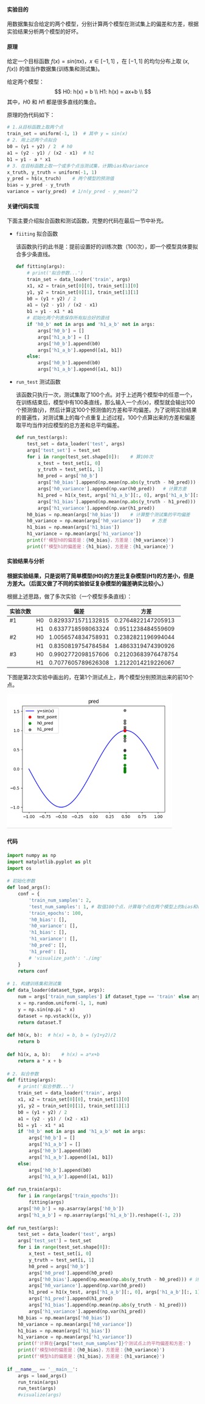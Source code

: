 #### 实验目的

用数据集拟合给定的两个模型，分别计算两个模型在测试集上的偏差和方差，根据实验结果分析两个模型的好坏。

#### 原理

给定一个目标函数 $f(x) = sin(\pi x)$，$x \in [-1, 1]$ ，在 $[-1, 1]$ 的均匀分布上取 $(x, f(x))$ 的值当作数据集(训练集和测试集)。 

给定两个模型：
$$
H0: h(x) = b \\
H1: h(x) = ax+b \\
$$
其中，$H0$ 和 $H1$ 都是很多直线的集合。

原理的伪代码如下：

```python
# 1.从目标函数上取两个点
train_set = uniform(-1, 1)	# 其中 y = sin(x)
# 2. 用上述两个点拟合
b0 = (y1 + y2) / 2	# h0
a1 = (y2 - y1) / (x2 - x1)	# h1
b1 = y1 - a * x1
# 3. 在目标函数上取一个或多个点当测试集，计算bias和variance
x_truth, y_truth = uniform(-1, 1)
y_pred = h$(x_truch)	# 两个模型的预测值
bias = y_pred - y_truth
variance = var(y_pred)	# 1/n(y_pred - y_mean)^2
```



#### 关键代码实现

下面主要介绍拟合函数和测试函数，完整的代码在最后一节中补充。

- `fiiting` 拟合函数

  该函数执行的此书是：提前设置好的训练次数（100次），即一个模型具体要拟合多少条直线。

  ```python
  def fitting(args):
      # print('拟合参数...')
      train_set = data_loader('train', args)
      x1, x2 = train_set[0][0], train_set[1][0]
      y1, y2 = train_set[0][1], train_set[1][1]
      b0 = (y1 + y2) / 2
      a1 = (y2 - y1) / (x2 - x1)
      b1 = y1 - x1 * a1
      # 初始化两个列表保存所有拟合好的直线
      if 'h0_b' not in args and 'h1_a_b' not in args:
          args['h0_b'] = []
          args['h1_a_b'] = []
          args['h0_b'].append(b0)
          args['h1_a_b'].append([a1, b1])
      else:
          args['h0_b'].append(b0)
          args['h1_a_b'].append([a1, b1])
  ```

- `run_test` 测试函数

  该函数只执行一次，测试集取了100个点。对于上述两个模型中的任意一个，在训练结束后，模型中有100条直线，那么输入一个点($x$)，模型就会输出100个预测值($\hat{y}$)，然后计算这100个预测值的方差和平均偏差。为了说明实验结果的普遍性，对测试集上的每个点重复上述过程，100个点算出来的方差和偏差取平均当作对应模型的总方差和总平均偏差。

  ```python
  def run_test(args):
      test_set = data_loader('test', args)
      args['test_set'] = test_set
      for i in range(test_set.shape[0]):	# 算100次
          x_test = test_set[i, 0]
          y_truth = test_set[i, 1]
          h0_pred = args['h0_b']
          args['h0_bias'].append(np.mean(np.abs(y_truth - h0_pred))) # 计算平均偏差
          args['h0_variance'].append(np.var(h0_pred))	# 计算方差
          h1_pred = h1(x_test, args['h1_a_b'][:, 0], args['h1_a_b'][:, 1])
          args['h1_bias'].append(np.mean(np.abs(y_truth - h1_pred)))
          args['h1_variance'].append(np.var(h1_pred))
      h0_bias = np.mean(args['h0_bias'])	# 计算整个测试集的平均偏差
      h0_variance = np.mean(args['h0_variance'])	# 方差
      h1_bias = np.mean(args['h1_bias'])
      h1_variance = np.mean(args['h1_variance'])
      print(f'模型h0的偏差是：{h0_bias}，方差是：{h0_variance}')
      print(f'模型h1的偏差是：{h1_bias}，方差是：{h1_variance}')
  ```

  

#### 实验结果与分析

**根据实验结果，只是说明了简单模型(H0)的方差比复杂模型(H1)的方差小，但是方差大。（后面又做了不同的实验验证复杂模型的偏差确实比较小。）**

根据上述思路，做了多次实验（一个模型多条直线）：

| 实验次数 |      | 偏差               | 方差                |
| -------- | ---- | ------------------ | ------------------- |
| #1       | H0   | 0.8293371571132815 | 0.2764822147205913  |
|          | H1   | 0.6337718598063324 | 0.9511238484559609  |
| #2       | H0   | 1.0056574834758931 | 0.2382821196994044  |
|          | H1   | 0.8350819754784584 | 1.4863319474390926  |
| #3       | H0   | 0.9902772098157606 | 0.21203683976478754 |
|          | H1   | 0.7077605789626308 | 1.2122014219226067  |

下图是第2次实验中画出的，在第1个测试点上，两个模型分别预测出来的前10个点。

![image-20221025223532966](./pic/image-20221025223532966.png)

#### 代码

```python
import numpy as np
import matplotlib.pyplot as plt
import os

# 初始化参数
def load_args():
    conf = {
        'train_num_samples': 2,
        'test_num_samples': 1, # 取值100个点，计算每个点在两个模型上的bias和variance
        'train_epochs': 100,
        'h0_bias': [],
        'h0_variance': [],
        'h1_bias': [],
        'h1_variance': [],
        'h0_pred': [],
        'h1_pred': [],
        # 'visualize_path': './img'
    }
    return conf

# 1. 构建训练集和测试集
def data_loader(dataset_type, args):
    num = args['train_num_samples'] if dataset_type == 'train' else args['test_num_samples']
    x = np.random.uniform(-1, 1, num)
    y = np.sin(np.pi * x)
    dataset = np.vstack((x, y))
    return dataset.T

def h0(x, b):  # h(x) = b, b = (y1+y2)/2
    return b

def h1(x, a, b):    # h(x) = a*x+b
    return a * x + b

# 2. 拟合参数
def fitting(args):
    # print('拟合参数...')
    train_set = data_loader('train', args)
    x1, x2 = train_set[0][0], train_set[1][0]
    y1, y2 = train_set[0][1], train_set[1][1]
    b0 = (y1 + y2) / 2
    a1 = (y2 - y1) / (x2 - x1)
    b1 = y1 - x1 * a1
    if 'h0_b' not in args and 'h1_a_b' not in args:
        args['h0_b'] = []
        args['h1_a_b'] = []
        args['h0_b'].append(b0)
        args['h1_a_b'].append([a1, b1])
    else:
        args['h0_b'].append(b0)
        args['h1_a_b'].append([a1, b1])

def run_train(args):
    for i in range(args['train_epochs']):
        fitting(args)
    args['h0_b'] = np.asarray(args['h0_b'])
    args['h1_a_b'] = np.asarray(args['h1_a_b']).reshape((-1, 2))

def run_test(args):
    test_set = data_loader('test', args)
    args['test_set'] = test_set
    for i in range(test_set.shape[0]):
        x_test = test_set[i, 0]
        y_truth = test_set[i, 1]
        h0_pred = args['h0_b']
        args['h0_pred'].append(h0_pred)
        args['h0_bias'].append(np.mean(np.abs(y_truth - h0_pred))) # 计算平均偏差
        args['h0_variance'].append(np.var(h0_pred))
        h1_pred = h1(x_test, args['h1_a_b'][:, 0], args['h1_a_b'][:, 1])
        args['h1_pred'].append(h1_pred)
        args['h1_bias'].append(np.mean(np.abs(y_truth - h1_pred)))
        args['h1_variance'].append(np.var(h1_pred))
    h0_bias = np.mean(args['h0_bias'])
    h0_variance = np.mean(args['h0_variance'])
    h1_bias = np.mean(args['h1_bias'])
    h1_variance = np.mean(args['h1_variance'])
    print(f'计算在{args["test_num_samples"]}个测试点上的平均偏差和方差:')
    print(f'模型h0的偏差是：{h0_bias}，方差是：{h0_variance}')
    print(f'模型h1的偏差是：{h1_bias}，方差是：{h1_variance}')

if __name__ == '__main__':
    args = load_args()
    run_train(args)
    run_test(args)
    #visualize(args)

```

